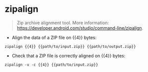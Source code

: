 # zipalign

> Zip archive alignment tool.
> More information: <https://developer.android.com/studio/command-line/zipalign>.

- Align the data of a ZIP file on {{4}} bytes:

`zipalign {{4}} {{path/to/input.zip}} {{path/to/output.zip}}`

- Check that a ZIP file is correctly aligned on {{4}} bytes:

`zipalign -v -c {{4}} {{path/to/input.zip}}`
